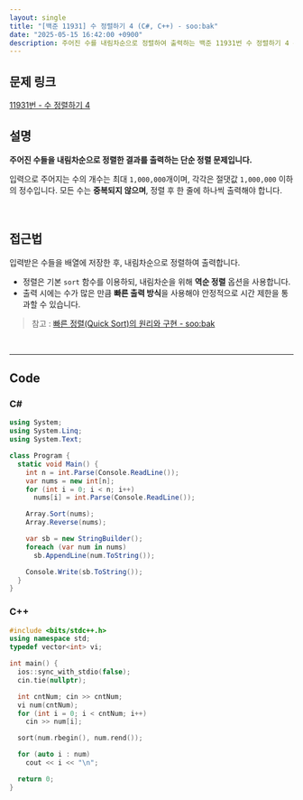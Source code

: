 ```yaml
---
layout: single
title: "[백준 11931] 수 정렬하기 4 (C#, C++) - soo:bak"
date: "2025-05-15 16:42:00 +0900"
description: 주어진 수를 내림차순으로 정렬하여 출력하는 백준 11931번 수 정렬하기 4 문제의 C# 및 C++ 풀이 및 해설
---
```


## 문제 링크
[11931번 - 수 정렬하기 4](https://www.acmicpc.net/problem/11931)

## 설명

**주어진 수들을 내림차순으로 정렬한 결과를 출력하는 단순 정렬 문제입니다.**

입력으로 주어지는 수의 개수는 최대 `1,000,000`개이며, 각각은 절댓값 `1,000,000` 이하의 정수입니다.
모든 수는 **중복되지 않으며**, 정렬 후 한 줄에 하나씩 출력해야 합니다.

<br>

## 접근법

입력받은 수들을 배열에 저장한 후, 내림차순으로 정렬하여 출력합니다.

- 정렬은 기본 `sort` 함수를 이용하되, 내림차순을 위해 **역순 정렬** 옵션을 사용합니다.
- 출력 시에는 수가 많은 만큼 **빠른 출력 방식**을 사용해야 안정적으로 시간 제한을 통과할 수 있습니다.

> 참고 : [빠른 정렬(Quick Sort)의 원리와 구현 - soo:bak](https://soo-bak.github.io/algorithm/theory/quick-sort/)

<br>

---

## Code

### C#

````csharp
using System;
using System.Linq;
using System.Text;

class Program {
  static void Main() {
    int n = int.Parse(Console.ReadLine());
    var nums = new int[n];
    for (int i = 0; i < n; i++)
      nums[i] = int.Parse(Console.ReadLine());

    Array.Sort(nums);
    Array.Reverse(nums);

    var sb = new StringBuilder();
    foreach (var num in nums)
      sb.AppendLine(num.ToString());

    Console.Write(sb.ToString());
  }
}
````

### C++

````cpp
#include <bits/stdc++.h>
using namespace std;
typedef vector<int> vi;

int main() {
  ios::sync_with_stdio(false);
  cin.tie(nullptr);

  int cntNum; cin >> cntNum;
  vi num(cntNum);
  for (int i = 0; i < cntNum; i++)
    cin >> num[i];

  sort(num.rbegin(), num.rend());

  for (auto i : num)
    cout << i << "\n";

  return 0;
}
````
